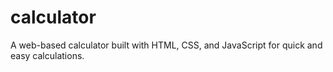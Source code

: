 # calculator
A web-based calculator built with HTML, CSS, and JavaScript for quick and easy calculations.
